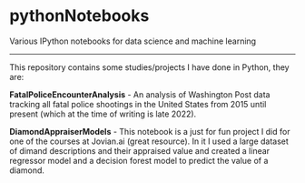# pythonNotebooks
Various IPython notebooks for data science and machine learning
<hr />

This repository contains some studies/projects I have done in Python, they are:

**FatalPoliceEncounterAnalysis** - An analysis of Washington Post data tracking all fatal police shootings in the United States from 2015 until present (which at the time of writing is late 2022).

**DiamondAppraiserModels** - This notebook is a just for fun project I did for one of the courses at Jovian.ai (great resource). In it I used a large dataset of dimand descriptions and their appraised value and created a linear regressor model and a decision forest model to predict the value of a diamond.
